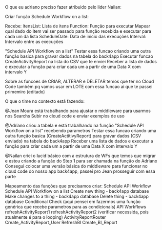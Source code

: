 O que eu adriano preciso fazer atribuido pelo lider Nailan:

Criar função Schedule Workflow on a list:

Recebe:
ItensList: Lista de itens
Function: Função para executar
Mapear qual dado do item vai ser passado para função recebida e executar para cada um da lista
ScheduleDate: Data de inicio das execuções
Interval: Intervalo entre as execuções

"Schedule API Workflow on a list"
Testar essa funcao criando uma outra função basica para gravar dados na tabela do back4app
Executar funcao CreateActivityReport na lista do CSV que te enviei
Receber a lista de dados e executar a função para criar cada um a partir de uma Data X com intervalo Y

Sobre as funcoes de CRIAR, ALTERAR e DELETAR temos que ter no Cloud Code também pq vamos usar em LOTE com essa funcao ai que te passei primemiro (editado) 


O que o time no contexto está fazendo:

@Jean Moura está trabalhando para ajustar o middleware para usarmos nos Searchs
Subir no cloud code e enviar exemplos de uso

@Adriano criou a tabela e está trabalhando na função "Schedule API Workflow on a list" recebendo parametros
Testar essa funcao criando uma outra função basica (CreateActitivyReport) para gravar dados (CSV enviado) na tabela do back4app
Receber uma lista de dados e executar a função para criar cada um a partir de uma Data X com intervalo Y

@Nailan criei o lucid básico com a estrutura de WFs que temos que migrar e estou criando a função do Step 1 para ser chamada na função do Adriano
Consegui colocar uma versão básica do middleware para funcionar no cloud code do nosso app back4app, passei pro Jean prosseguir com essa parte

Mapeamento das funções que precisamos criar:
Schedule API Workflow
Schedule API Workflow on a list
Create new thing - back4app database
Make changes to a thing - back4app database
Delete thing - back4app database
Conditional Check (aqui pensei em fazermos uma função genérica que recebe parametros para as condicionais)
API Workflows
refreshActivityReport1
refreshActivityReport2 (verificar necessida, pois atualmente é para o looping)
ActivityReportRouter
Create_ActivityReport_User
RefreshBI
Create_BI_Report
